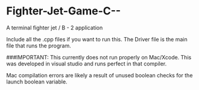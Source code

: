 Fighter-Jet-Game-C--
====================

A terminal fighter jet / B - 2 application

Include all the .cpp files if you want to run this.
The Driver file is the main file that runs the program.

###IMPORTANT: 
This currently does not run properly on Mac/Xcode. This was developed in visual studio and runs perfect in that compiler.

Mac compilation errors are likely a result of unused boolean checks for the launch boolean variable.
